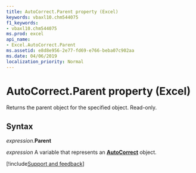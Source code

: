 ```yaml
---
title: AutoCorrect.Parent property (Excel)
keywords: vbaxl10.chm544075
f1_keywords:
- vbaxl10.chm544075
ms.prod: excel
api_name:
- Excel.AutoCorrect.Parent
ms.assetid: e8d8e956-2e77-fd69-e766-beba07c902aa
ms.date: 04/06/2019
localization_priority: Normal
---
```



# AutoCorrect.Parent property (Excel)

Returns the parent object for the specified object. Read-only.


## Syntax

_expression_.**Parent**

_expression_ A variable that represents an **[AutoCorrect](Excel.AutoCorrect(object).md)** object.




[!include[Support and feedback](~/includes/feedback-boilerplate.md)]